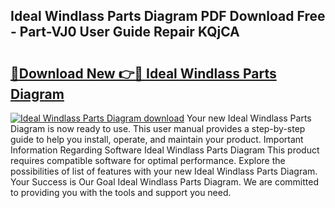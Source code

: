 ## Ideal Windlass Parts Diagram PDF Download Free - Part-VJ0 User Guide Repair KQjCA

# <h2><a href="http://dfm5m0.blite.top/?on=Ideal+Windlass+Parts+Diagram">🔗Download New 👉🔴 Ideal Windlass Parts Diagram</a></h2>

[![Ideal Windlass Parts Diagram download](https://i.imgur.com/lujVjoI.png)](http://dfm5m0.blite.top/?on=Ideal+Windlass+Parts+Diagram)
Your new Ideal Windlass Parts Diagram is now ready to use. This user manual provides a step-by-step guide to help you install, operate, and maintain your product. Important Information Regarding Software Ideal Windlass Parts Diagram This product requires compatible software for optimal performance. Explore the possibilities of list of features with your new Ideal Windlass Parts Diagram. Your Success is Our Goal Ideal Windlass Parts Diagram. We are committed to providing you with the tools and support you need.
